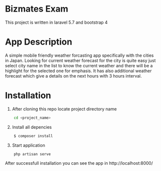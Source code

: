# Bizmates Exam
   This project is written in laravel 5.7 and bootstrap 4

# App Description
  A simple mobile friendly weather forcasting app specifically with the cities in Japan.
  Looking for current weather forecast for the city is quite easy just select city name in the list to know the current weather and there will be a highlight for the selected one for emphasis.
  It has also additional weather forecast which give a details on the next hours with 3 hours interval.
  
# Installation
  1. After cloning this repo locate project directory name
```sh
    cd <project_name>
```
  2. Install all depencies
```sh
    $ composer install
```  
  3. Start application
```sh
    php artisan serve
```

After successfull installation you can see the app in http://localhost:8000/
